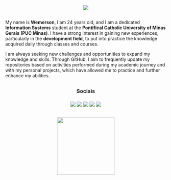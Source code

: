 <p align="center">
 <img src= "https://github.com/wmsalves/wmsalves/blob/main/images/kpcodingnobg.png"/>
</p>

##
<p align="left">
My name is <strong>Wemerson</strong>, I am 24 years old, and I am a dedicated <strong>Information Systems</strong> student at the <strong>Pontifical Catholic University of Minas Gerais (PUC Minas)</strong>. I have a strong interest in gaining new experiences, particularly in the <strong>development field</strong>, to put into practice the knowledge acquired daily through classes and courses.
</p>

<p align="left">
I am always seeking new challenges and opportunities to expand my knowledge and skills. Through GitHub, I aim to frequently update my repositories based on activities performed during my academic journey and with my personal projects, which have allowed me to practice and further enhance my abilities.
</p>

##

### <h3 align="center">Sociais</h3>

<h3 align="center">
<a href="https://instagram.com/wmsalves" target="_blank"><img src="https://img.shields.io/badge/-Instagram-%23E4405F?style=for-the-badge&logo=instagram&logoColor=white" target="_blank"></a>
<a href="https://www.linkedin.com/in/wmsalves" target="_blank"><img src="https://img.shields.io/badge/-LinkedIn-%230077B5?style=for-the-badge&logo=linkedin&logoColor=white" target="_blank"></a>
<a href = "mailto:wemersoncontas22@gmail.com"><img src="https://img.shields.io/badge/-Gmail-%23333?style=for-the-badge&logo=gmail&logoColor=white" target="_blank"></a>
<a href="https://www.twitch.tv/veidoidogaming" target="_blank"><img src="https://img.shields.io/badge/Twitch-9146FF?style=for-the-badge&logo=twitch&logoColor=white" target="_blank"></a> 
<a href="https://steamcommunity.com/id/wdsvei/" target="_blank"><img src="https://img.shields.io/badge/Steam-000000?style=for-the-badge&logo=steam&logoColor=white" target="_blank"></a>
</h3>


##
<div align="center">
 <a href="https://github.com/wmsalves">
    <img height="180em" src="https://github-readme-stats.vercel.app/api/top-langs/?username=wmsalves&theme=midnight-purple&show_icons=true&hide_border=false&layout=compact"/>
 </a>
</div>
<!---<width=100% src="https://capsule-render.vercel.app/api?type=waving&color=#240132&height=200&section=footer"/> -->
